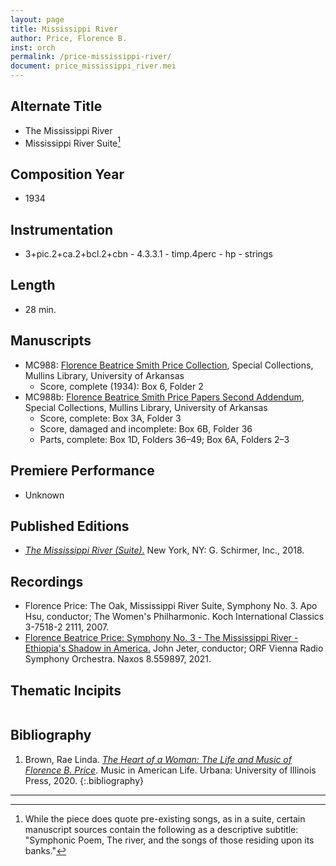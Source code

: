 ```yaml
---
layout: page
title: Mississippi River
author: Price, Florence B.
inst: orch
permalink: /price-mississippi-river/
document: price_mississippi_river.mei
---
```


## Alternate Title
- The Mississippi River
- Mississippi River Suite[^fn1]

## Composition Year
- 1934

## Instrumentation
- 3+pic.2+ca.2+bcl.2+cbn - 4.3.3.1 - timp.4perc - hp - strings

## Length
- 28 min.

## Manuscripts
- MC988: <a href="https://uark.as.atlas-sys.com/repositories/2/resources/1419" target="_blank">Florence Beatrice Smith Price Collection</a>, Special Collections, Mullins Library, University of Arkansas
    * Score, complete (1934): Box 6, Folder 2
- MC988b: <a href="https://uark.as.atlas-sys.com/repositories/2/resources/696/" target="_blank">Florence Beatrice Smith Price Papers Second Addendum</a>, Special Collections, Mullins Library, University of Arkansas
    * Score, complete: Box 3A, Folder 3
    * Score, damaged and incomplete: Box 6B, Folder 36
    * Parts, complete: Box 1D, Folders 36&ndash;49; Box 6A, Folders 2&ndash;3

## Premiere Performance
- Unknown

## Published Editions
- <a href="ttps://www.wisemusicclassical.com/work/58891/The-Mississippi-River-Suite/" target="_blank">*The Mississippi River (Suite).*</a> New York, NY: G. Schirmer, Inc., 2018.

## Recordings
- Florence Price: The Oak, Mississippi River Suite, Symphony No. 3. Apo Hsu, conductor; The Women's Philharmonic. Koch International Classics 3-7518-2 2111, 2007.
- <a href="https://www.naxos.com/CatalogueDetail/?id=8.559897" target="_blank">Florence Beatrice Price: Symphony No. 3 - The Mississippi River - Ethiopia's Shadow in America.</a> John Jeter, conductor; ORF Vienna Radio Symphony Orchestra. Naxos 8.559897, 2021.

## Thematic Incipits
<div id="notation" style="overflow-x: auto"></div>

## Bibliography
1. Brown, Rae Linda. <a href="https://www.worldcat.org/title/1122800180" target="_blank">*The Heart of a Woman: The Life and Music of Florence B. Price*</a>. Music in American Life. Urbana: University of Illinois Press, 2020.
{:.bibliography}

---
[^fn1]: While the piece does quote pre-existing songs, as in a suite, certain manuscript sources contain the following as a descriptive subtitle: "Symphonic Poem, The river, and the songs of those residing upon its banks."
